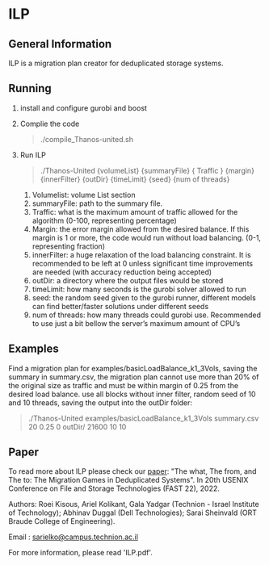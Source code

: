 # ILP

General Information
-------------------
ILP is a migration plan creator for deduplicated storage systems.

Running
-------
1. install and configure gurobi and boost

2. Complie the code
   > ./compile_Thanos-united.sh

3. Run ILP
   > ./Thanos-United {volumeList} {summaryFile} { Traffic } {margin} {innerFilter} {outDir} {timeLimit} {seed} {num of threads}
		
    1)	Volumelist: volume List section
    2)	summaryFile: path to the summary file.
    3)	Traffic: what is the maximum amount of traffic allowed for the algorithm (0-100, representing percentage)
    4)	Margin: the error margin allowed from the desired balance. If this margin is 1 or more, the code would run without load balancing. (0-1, representing fraction)
    5)	innerFilter: a huge relaxation of the load balancing constraint. It is recommended to be left at 0 unless significant time improvements are needed (with accuracy reduction being accepted)
    6)	outDir: a directory where the output files would be stored
    7)	timeLimit: how many seconds is the gurobi solver allowed to run
    8)	seed: the random seed given to the gurobi runner, different models can find better/faster solutions under different seeds
    9)	num of threads: how many threads could gurobi use. Recommended to use just a bit bellow the server’s maximum amount of CPU’s

Examples
------------------
Find a migration plan for examples/basicLoadBalance_k1_3Vols, saving the summary in summary.csv, the migration plan cannot use more than 20% of the original size as traffic and must be within margin of 0.25 from the desired load balance. use all blocks without inner filter, random seed of 10 and 10 threads, saving the output into the outDir folder:
   > ./Thanos-United examples/basicLoadBalance_k1_3Vols summary.csv 20 0.25 0 outDir/ 21600 10 10

Paper
------
To read more about ILP please check our [paper](https://www.usenix.org/conference/fast22/presentation/kisous):
   "The what, The from, and The to: The Migration Games in Deduplicated Systems". In 20th USENIX Conference on File and Storage Technologies (FAST 22), 2022.

Authors: Roei Kisous, Ariel Kolikant, Gala Yadgar (Technion - Israel Institute of Technology);
           Abhinav Duggal (Dell Technologies);
           Sarai Sheinvald (ORT Braude College of Engineering).

Email : sarielko@campus.technion.ac.il

For more information, please read 'ILP.pdf'.
